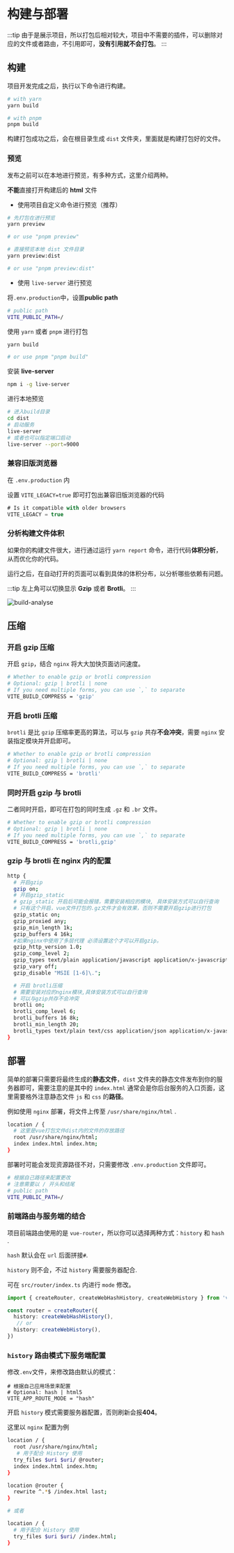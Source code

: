 # 构建与部署

:::tip
由于是展示项目，所以打包后相对较大，项目中不需要的插件，可以删除对应的文件或者路由，不引用即可，**没有引用就不会打包**。
:::

## 构建

项目开发完成之后，执行以下命令进行构建。

```sh
# with yarn
yarn build

# with pnpm
pnpm build
```

构建打包成功之后，会在根目录生成 `dist` 文件夹，里面就是构建打包好的文件。

### 预览

发布之前可以在本地进行预览，有多种方式，这里介绍两种。

**不能**直接打开构建后的 **html** 文件

- 使用项目自定义命令进行预览（推荐）

```sh
# 先打包在进行预览
yarn preview

# or use "pnpm preview"

# 直接预览本地 dist 文件目录
yarn preview:dist

# or use "pnpm preview:dist"
```

- 使用 `live-server` 进行预览

将`.env.production`中，设置**public path** 

```sh
# public path
VITE_PUBLIC_PATH=/
```

使用 `yarn` 或者 `pnpm` 进行打包

```sh
yarn build

# or use pnpm "pnpm build"
```

安装 **live-server**

```sh
npm i -g live-server
```

进行本地预览

```sh
# 进入build目录
cd dist
# 启动服务
live-server
# 或者也可以指定端口启动
live-server --port=9000
```

### 兼容旧版浏览器

在 `.env.production` 内

设置 `VITE_LEGACY=true` 即可打包出兼容旧版浏览器的代码

```ts
# Is it compatible with older browsers
VITE_LEGACY = true
```


### 分析构建文件体积

如果你的构建文件很大，进行通过运行 `yarn report` 命令，进行代码**体积分析**，从而优化你的代码。

运行之后，在自动打开的页面可以看到具体的体积分布，以分析哪些依赖有问题。

:::tip
左上角可以切换显示 **Gzip** 或者 **Brotli**。
:::

![build-analyse](./assets/build-analyse.png)



## 压缩

### 开启 gzip 压缩

开启 `gzip`，结合 `nginx` 将大大加快页面访问速度。

```sh
# Whether to enable gzip or brotli compression
# Optional: gzip | brotli | none
# If you need multiple forms, you can use `,` to separate
VITE_BUILD_COMPRESS = 'gzip'
```



### 开启 brotli 压缩

`brotli` 是比 `gzip` 压缩率更高的算法，可以与 `gzip` 共存**不会冲突**，需要 `nginx` 安装指定模块并开启即可。

```sh
# Whether to enable gzip or brotli compression
# Optional: gzip | brotli | none
# If you need multiple forms, you can use `,` to separate
VITE_BUILD_COMPRESS = 'brotli'
```



### 同时开启 gzip 与 brotli

二者同时开启，即可在打包的同时生成 `.gz` 和 `.br` 文件。

```sh
# Whether to enable gzip or brotli compression
# Optional: gzip | brotli | none
# If you need multiple forms, you can use `,` to separate
VITE_BUILD_COMPRESS = 'brotli,gzip'
```



### gzip 与 brotli 在 nginx 内的配置

```sh
http {
  # 开启gzip
  gzip on;
  # 开启gzip_static
  # gzip_static 开启后可能会报错，需要安装相应的模块, 具体安装方式可以自行查询
  # 只有这个开启，vue文件打包的.gz文件才会有效果，否则不需要开启gzip进行打包
  gzip_static on;
  gzip_proxied any;
  gzip_min_length 1k;
  gzip_buffers 4 16k;
  #如果nginx中使用了多层代理 必须设置这个才可以开启gzip。
  gzip_http_version 1.0;
  gzip_comp_level 2;
  gzip_types text/plain application/javascript application/x-javascript text/css application/xml text/javascript application/x-httpd-php image/jpeg image/gif image/png;
  gzip_vary off;
  gzip_disable "MSIE [1-6]\.";

  # 开启 brotli压缩
  # 需要安装对应的nginx模块,具体安装方式可以自行查询
  # 可以与gzip共存不会冲突
  brotli on;
  brotli_comp_level 6;
  brotli_buffers 16 8k;
  brotli_min_length 20;
  brotli_types text/plain text/css application/json application/x-javascript text/xml application/xml application/xml+rss text/javascript application/javascript image/svg+xml;
}
```



## 部署

简单的部署只需要将最终生成的**静态文件**，`dist` 文件夹的静态文件发布到你的服务器即可，需要注意的是其中的 `index.html` 通常会是你后台服务的入口页面，这里需要格外注意静态文件 `js` 和 `css` 的**路径**。

例如使用 `nginx` 部署，将文件上传至 `/usr/share/nginx/html` .

```sh
location / {
  # 这里是vue打包文件dist内的文件的存放路径
  root /usr/share/nginx/html;
  index index.html index.htm;
}
```

部署时可能会发现资源路径不对，只需要修改 `.env.production` 文件即可。

```sh
# 根据自己路径来配置更改
# 注意需要以 / 开头和结尾
# public path
VITE_PUBLIC_PATH=/
```

### 前端路由与服务端的结合

项目前端路由使用的是 `vue-router`，所以你可以选择两种方式：`history` 和 `hash` .

`hash` 默认会在 `url` 后面拼接`#`.

`history` 则不会，不过 `history` 需要服务器配合.

可在 `src/router/index.ts` 内进行 `mode` 修改。

```ts
import { createRouter, createWebHashHistory, createWebHistory } from 'vue-router'

const router = createRouter({
  history: createWebHashHistory(),
   // or
  history: createWebHistory(),
})
```

### `history` 路由模式下服务端配置

修改`.env`文件，来修改路由默认的模式：

```
# 根据自己应用场景来配置
# Optional: hash | html5
VITE_APP_ROUTE_MODE = "hash"
```



开启 `history` 模式需要服务器配置，否则刷新会报**404**。

这里以 `nginx` 配置为例

```sh
location / {
  root /usr/share/nginx/html;
   # 用于配合 History 使用
  try_files $uri $uri/ @router;
  index index.html index.htm;
}

location @router {
  rewrite ^.*$ /index.html last;
}

# 或者

location / {
  # 用于配合 History 使用
  try_files $uri $uri/ /index.html;
}
```

